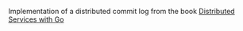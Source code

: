 Implementation of a distributed commit log from the book [Distributed Services with Go](https://pragprog.com/titles/tjgo/distributed-services-with-go/)

